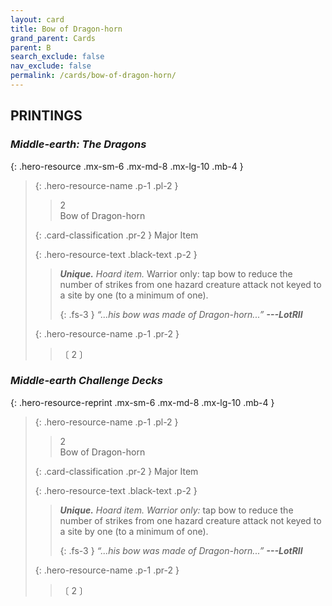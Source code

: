 ```yaml
---
layout: card
title: Bow of Dragon-horn
grand_parent: Cards
parent: B
search_exclude: false
nav_exclude: false
permalink: /cards/bow-of-dragon-horn/
---
```


## PRINTINGS


### _Middle-earth: The Dragons_

{: .hero-resource .mx-sm-6 .mx-md-8 .mx-lg-10 .mb-4 }
> {: .hero-resource-name .p-1 .pl-2 }
> > <div class="card-mp">2</div>
> > <div class="card-name">Bow of Dragon-horn</div>
>
> {: .card-classification .pr-2 }
> Major Item
>
> {: .hero-resource-text .black-text .p-2 }
> > _**Unique.**_ _Hoard item._ Warrior only: tap bow to reduce the number of strikes from one hazard creature attack not keyed to a site by one (to a minimum of one). 
> > 
> > {: .fs-3 } 
> > _“...his bow was made of Dragon-horn...”_ ***---&#65279;LotRII*** 
> 
> {: .hero-resource-name .p-1 .pr-2 }
> > <div class="card-shield"></div>
> > <div class="card-corruption">〔 2 〕</div>

### _Middle-earth Challenge Decks_

{: .hero-resource-reprint .mx-sm-6 .mx-md-8 .mx-lg-10 .mb-4 }
> {: .hero-resource-name .p-1 .pl-2 }
> > <div class="card-mp">2</div>
> > <div class="card-name">Bow of Dragon-horn</div>
>
> {: .card-classification .pr-2 }
> Major Item
>
> {: .hero-resource-text .black-text .p-2 }
> > _**Unique.**_ _Hoard item._ _Warrior only:_ tap bow to reduce the number of strikes from one hazard creature attack not keyed to a site by one (to a minimum of one). 
> > 
> > {: .fs-3 } 
> > _“...his bow was made of Dragon-horn...”_ ***---&#65279;LotRII*** 
> 
> {: .hero-resource-name .p-1 .pr-2 }
> > <div class="card-shield"></div>
> > <div class="card-corruption">〔 2 〕</div>
